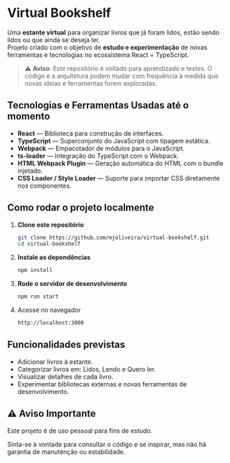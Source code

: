 # Virtual Bookshelf

Uma **estante virtual** para organizar livros que já foram lidos, estão sendo lidos ou que ainda se deseja ler.  
Projeto criado com o objetivo de **estudo e experimentação** de novas ferramentas e tecnologias no ecossistema React + TypeScript.

> ⚠️ **Aviso**: Este repositório é voltado para aprendizado e testes. O código e a arquitetura podem mudar com frequência à medida que novas ideias e ferramentas forem exploradas.

## Tecnologias e Ferramentas Usadas até o momento

- **React** — Biblioteca para construção de interfaces.
- **TypeScript** — Superconjunto do JavaScript com tipagem estática.
- **Webpack** — Empacotador de módulos para o JavaScript.
- **ts-loader** — Integração do TypeScript com o Webpack.
- **HTML Webpack Plugin** — Geração automática do HTML com o bundle injetado.
- **CSS Loader / Style Loader** — Suporte para importar CSS diretamente nos componentes.

## Como rodar o projeto localmente

1. **Clone este repositório**
   ```bash
   git clone https://github.com/mjoliveira/virtual-bookshelf.git
   cd virtual-bookshelf
2. **Instale as dependências**
    ```bash
    npm install
3. **Rode o servidor de desenvolvimento**
    ```bash
    npm run start
4. Acesse no navegador
    ```bash
    http://localhost:3000

## Funcionalidades previstas

* Adicionar livros à estante.
* Categorizar livros em: Lidos, Lendo e Quero ler.
* Visualizar detalhes de cada livro.
* Experimentar bibliotecas externas e novas ferramentas de desenvolvimento.

## ⚠️ Aviso Importante

Este projeto é de uso pessoal para fins de estudo.

Sinta-se à vontade para consultar o código e se inspirar, mas não há garantia de manutenção ou estabilidade.